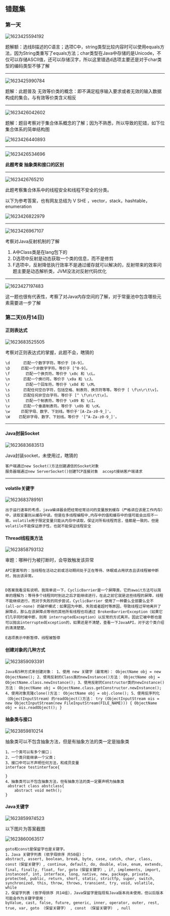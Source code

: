 ## 错题集

### 第一天

![1623425594192](assets\1623425594192.png)



题解额：选线B描述的C语言；选项C中，string类型比较内容时可以使用equals方法，因为String类重写了equals方法；char类型在Java中存储的是Unicode，不仅可以存储ASCII值，还可以存储汉字，所以这里错选d选项主要还是对于char类型的编码类型不够了解



------

 ![1623425990784](assets\1623425990784.png)



题解：此题普及 无效等价类的概念：即不满足程序输入要求或者无效的输入数据构成的集合。与有效等价类含义相反



------





![1623426042602](assets\1623426042602.png)



题解：题目考察对于集合体系概念的了解；因为不熟悉，所以导致的犯错，如下位集合体系的简单结构图

![1623426440893](assets/1623426440893.png)





------

![1623426534696](assets/1623426534696.png)



**此题考查 抽象类和接口的区别**

------



![1623426765210](assets/1623426765210.png)



此题考察集合体系中的线程安全和线程不安全的分类。

以下为参考答案，也有网友总结为 V SHE ，vector，stack，hashtable，enumeration

![1623426822979](assets/1623426822979.png)



-------



![1623426967107](assets/1623426967107.png)



考察对Java反射机制的了解

1. A中Class类是在lang包下的
2. D选项中反射是动态获取一个类的信息，而不是修剪
3. F选项中，反射降低执行效率不是通过缓存就可以解决的，反射带来的效率问题主要是动态解析类，JVM没法对反射代码优化



-------

![1623427197483](assets/1623427197483.png)



这一题也很有代表性，考察了对Java内存空间的了解，对于常量池中包含哪些元素需要进一步了解



### 第二天(6月14日)

#### 正则表达式

![1623683525505](assets/1623683525505.png)

考察对正则表达式的掌握，此题不会，瞎猜的

```
\d      匹配一个数字字符。等价于 [0-9]。
\D     匹配一个非数字字符。等价于 [^0-9]。
\f       匹配一个换页符。等价于 \x0c 和 \cL。
\n      匹配一个换行符。等价于 \x0a 和 \cJ。
\r       匹配一个回车符。等价于 \x0d 和 \cM。
\s      匹配任何空白字符，包括空格、制表符、换页符等等。等价于 [ \f\n\r\t\v]。
\S      匹配任何非空白字符。等价于 [^ \f\n\r\t\v]。
\t       匹配一个制表符。等价于 \x09 和 \cI。
\v      匹配一个垂直制表符。等价于 \x0b 和 \cK。
\w     匹配字母、数字、下划线。等价于'[A-Za-z0-9_]'。
\W    匹配非字母、数字、下划线。等价于 '[^A-Za-z0-9_]'。
```



------



#### Java封装Socket

![1623683683513](assets/1623683683513.png)



Java封装socket，未使用过，瞎猜的

```
客户端通过new Socket()方法创建通信的Socket对象
服务器端通过new ServerSocket()创建TCP连接对象  accept接纳客户端请求
```



-------



#### volatile关键字

![1623683789161](assets/1623683789161.png)

```
出于运行速率的考虑，java编译器会把经常经常访问的变量放到缓存（严格讲应该是工作内存）中，读取变量则从缓存中读。但是在多线程编程中,内存中的值和缓存中的值可能会出现不一致。volatile用于限定变量只能从内存中读取，保证对所有线程而言，值都是一致的。但是volatile不能保证原子性，也就不能保证线程安全
```



#### Thread线程类方法

![1623858793132](assets/1623858793132.png)

审题：哪种行为被打断时，会导致触发该异常

```
API里面写的：当线程在活动之前或活动期间处于正在等待、休眠或占用状态且该线程被中断时，抛出该异常。


D答案我看没有说明，我简单说一下，CyclicBarrier是一个屏障类，它的await方法可以简单的理解为：等待多个线程同时到达之后才能继续进行，在此之前它就是这些线程的屏障，线程不能继续进行，而对于失败的同步尝试，CyclicBarrier 使用了一种要么全部要么全不 (all-or-none) 的破坏模式：如果因为中断、失败或者超时等原因，导致线程过早地离开了屏障点，那么在该屏障点等待的其他所有线程也将通过 BrokenBarrierException（如果它们几乎同时被中断，则用 interruptedException）以反常的方式离开。因此它被中断也是可以抛出interruptedException的，如果还是不清楚，查看一下JavaAPI，对于这个类介绍的清清楚楚。

E选项表示中断暂停，线程被暂停
```





#### 创建对象的几种方式

![1623859093391](assets/1623859093391.png)



```
Java有5种方式来创建对象： 1、使用 new 关键字（最常用）： ObjectName obj = new ObjectName(); 2、使用反射的Class类的newInstance()方法： ObjectName obj = ObjectName.class.newInstance(); 3、使用反射的Constructor类的newInstance()方法： ObjectName obj = ObjectName.class.getConstructor.newInstance(); 4、使用对象克隆clone()方法： ObjectName obj = obj.clone(); 5、使用反序列化（ObjectInputStream）的readObject()方法： try (ObjectInputStream ois = new ObjectInputStream(new FileInputStream(FILE_NAME))) { ObjectName obj = ois.readObject(); }
```





#### 抽象类与接口

![1623859810214](assets/1623859810214.png)

抽象类可以不包含抽象方法，但是有抽象方法的类一定是抽象类

```
1、一个类可以有多个接口；
2、一个类只能继承一个父类；
3、接口中可以不声明任何方法，和成员变量
interface testinterface{
	
}
4、抽象类可以不包含抽象方法，但有抽象方法的类一定要声明为抽象类
 abstract class abstclass{
	abstract void meth();
}
```





#### Java关键字

![1623859974523](assets/1623859974523.png)

以下图片为答案截图

![1623860063517](assets/1623860063517.png)

```
goto和const是保留字也是关键字。
1，Java 关键字列表 (依字母排序 共50组)：
abstract, assert, boolean, break, byte, case, catch, char, class, const（保留关键字）, continue, default, do, double, else, enum, extends, final, finally, float, for, goto（保留关键字）, if, implements, import, instanceof, int, interface, long, native, new, package, private, protected, public, return, short, static, strictfp, super, switch, synchronized, this, throw, throws, transient, try, void, volatile, while
2，保留字列表 (依字母排序 共14组)，Java保留字是指现有Java版本尚未使用，但以后版本可能会作为关键字使用：
byValue, cast, false, future, generic, inner, operator, outer, rest, true, var, goto （保留关键字） , const （保留关键字） , null
```

